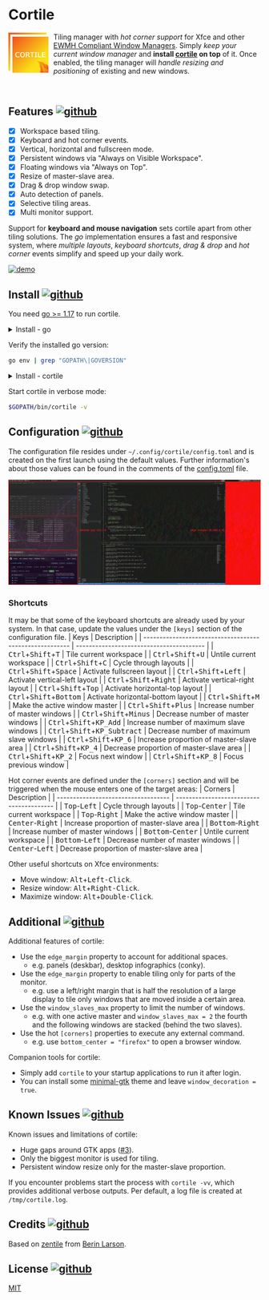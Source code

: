 # Cortile
<img src="assets/logo.png" style="width:80px;margin:0px 10px 0px 0px;" align="left"/>

Tiling manager with _hot corner support_ for Xfce and other [EWMH Compliant Window Managers](https://en.wikipedia.org/wiki/Extended_Window_Manager_Hints).
Simply _keep your current window manager_ and **install [cortile](https://github.com/leukipp/cortile) on top** of it.
Once enabled, the tiling manager will _handle resizing and positioning_ of existing and new windows.

<br clear="left"/>

## Features [![github](https://img.shields.io/github/stars/leukipp/cortile)](#Features)
- [x] Workspace based tiling.
- [x] Keyboard and hot corner events.
- [x] Vertical, horizontal and fullscreen mode.
- [x] Persistent windows via "Always on Visible Workspace".
- [x] Floating windows via "Always on Top".
- [x] Resize of master-slave area.
- [x] Drag & drop window swap.
- [x] Auto detection of panels.
- [x] Selective tiling areas.
- [x] Multi monitor support.

Support for **keyboard and mouse navigation** sets cortile apart from other tiling solutions. The _go_ implementation ensures a fast and responsive system, where _multiple layouts_, _keyboard shortcuts_, _drag & drop_ and _hot corner_ events simplify and speed up your daily work.

[![demo](assets/demo.gif)](https://github.com/leukipp/cortile)

## Install [![github](https://img.shields.io/github/go-mod/go-version/leukipp/cortile)](#Install)
You need [go >= 1.17](https://go.dev/dl/) to run cortile.

<details><summary>Install - go</summary><div>

### Option 1: Install go via package manager:
Use the `package manager` supported on your system:
```bash
# apt
sudo apt install golang

# yum
sudo yum install golang

# dnf
sudo dnf install golang

# pacman
sudo pacman -S go
```

### Option 2: Install go via archive download:
Download a `binary release` suitable for your system:
```bash
cd /tmp/ && wget https://dl.google.com/go/go1.17.linux-amd64.tar.gz
sudo tar -xvf go1.17.linux-amd64.tar.gz
sudo mv -fi go /usr/local
```

Set required environment variables:
```bash
echo "export PATH=$PATH:/usr/local/go/bin" >> ~/.profile
echo "export GOPATH=~/.go" >> ~/.profile
source ~/.profile
```

</div></details>

Verify the installed go version:
```bash
go env | grep "GOPATH\|GOVERSION"
```

<details><summary>Install - cortile</summary><div>

### Option 1: Install cortile using release files
Download [binary files](https://github.com/leukipp/cortile/releases) from `GitHub releases`:
```bash
# coming soon
```

### Option 2: Install cortile using remote source
Install `directly from GitHub` main branch:
```bash
go install github.com/leukipp/cortile@main
```

### Option 3: Install cortile using local source
Clone `source code from GitHub` main branch:
```bash
git clone https://github.com/leukipp/cortile.git -b main
cd cortile
```

If necessary you can make local changes, then execute:
```bash
go build && go install
```

</div></details>

Start cortile in verbose mode:
```bash
$GOPATH/bin/cortile -v
```

## Configuration [![github](https://img.shields.io/github/v/tag/leukipp/cortile)](#Configuration)
The configuration file resides under `~/.config/cortile/config.toml` and is created on the first launch using the default values.
Further information's about those values can be found in the comments of the [config.toml](https://github.com/leukipp/cortile/blob/main/config.toml) file.

[![config](assets/config.gif)](https://github.com/leukipp/cortile)

### Shortcuts
It may be that some of the keyboard shortcuts are already used by your system. In that case, update the values under the `[keys]` section of the configuration file. 
| Keys                                                    | Description                              |
| ------------------------------------------------------- | ---------------------------------------- |
| <kbd>Ctrl</kbd>+<kbd>Shift</kbd>+<kbd>T</kbd>           | Tile current workspace                   |
| <kbd>Ctrl</kbd>+<kbd>Shift</kbd>+<kbd>U</kbd>           | Untile current workspace                 |
| <kbd>Ctrl</kbd>+<kbd>Shift</kbd>+<kbd>C</kbd>           | Cycle through layouts                    |
| <kbd>Ctrl</kbd>+<kbd>Shift</kbd>+<kbd>Space</kbd>       | Activate fullscreen layout               |
| <kbd>Ctrl</kbd>+<kbd>Shift</kbd>+<kbd>Left</kbd>        | Activate vertical-left layout            |
| <kbd>Ctrl</kbd>+<kbd>Shift</kbd>+<kbd>Right</kbd>       | Activate vertical-right layout           |
| <kbd>Ctrl</kbd>+<kbd>Shift</kbd>+<kbd>Top</kbd>         | Activate horizontal-top layout           |
| <kbd>Ctrl</kbd>+<kbd>Shift</kbd>+<kbd>Bottom</kbd>      | Activate horizontal-bottom layout        |
| <kbd>Ctrl</kbd>+<kbd>Shift</kbd>+<kbd>M</kbd>           | Make the active window master            |
| <kbd>Ctrl</kbd>+<kbd>Shift</kbd>+<kbd>Plus</kbd>        | Increase number of master windows        |
| <kbd>Ctrl</kbd>+<kbd>Shift</kbd>+<kbd>Minus</kbd>       | Decrease number of master windows        |
| <kbd>Ctrl</kbd>+<kbd>Shift</kbd>+<kbd>KP_Add</kbd>      | Increase number of maximum slave windows |
| <kbd>Ctrl</kbd>+<kbd>Shift</kbd>+<kbd>KP_Subtract</kbd> | Decrease number of maximum slave windows |
| <kbd>Ctrl</kbd>+<kbd>Shift</kbd>+<kbd>KP_6</kbd>        | Increase proportion of master-slave area |
| <kbd>Ctrl</kbd>+<kbd>Shift</kbd>+<kbd>KP_4</kbd>        | Decrease proportion of master-slave area |
| <kbd>Ctrl</kbd>+<kbd>Shift</kbd>+<kbd>KP_2</kbd>        | Focus next window                        |
| <kbd>Ctrl</kbd>+<kbd>Shift</kbd>+<kbd>KP_8</kbd>        | Focus previous window                    |

Hot corner events are defined under the `[corners]` section and will be triggered when the mouse enters one of the target areas:
| Corners                             | Description                              |
| ----------------------------------- | ---------------------------------------- |
| <kbd>Top</kbd>-<kbd>Left</kbd>      | Cycle through layouts                    |
| <kbd>Top</kbd>-<kbd>Center</kbd>    | Tile current workspace                   |
| <kbd>Top</kbd>-<kbd>Right</kbd>     | Make the active window master            |
| <kbd>Center</kbd>-<kbd>Right</kbd>  | Increase proportion of master-slave area |
| <kbd>Bottom</kbd>-<kbd>Right</kbd>  | Increase number of master windows        |
| <kbd>Bottom</kbd>-<kbd>Center</kbd> | Untile current workspace                 |
| <kbd>Bottom</kbd>-<kbd>Left</kbd>   | Decrease number of master windows        |
| <kbd>Center</kbd>-<kbd>Left</kbd>   | Decrease proportion of master-slave area |

Other useful shortcuts on Xfce environments:
- Move window: <kbd>Alt</kbd>+<kbd>Left-Click</kbd>.
- Resize window: <kbd>Alt</kbd>+<kbd>Right-Click</kbd>.
- Maximize window: <kbd>Alt</kbd>+<kbd>Double-Click</kbd>.

## Additional [![github](https://img.shields.io/github/issues-pr-closed/leukipp/cortile)](#Additional)
Additional features of cortile:
- Use the `edge_margin` property to account for additional spaces.
  - e.g. panels (deskbar), desktop infographics (conky).
- Use the `edge_margin` property to enable tiling only for parts of the monitor. 
  - e.g. use a left/right margin that is half the resolution of a large display to tile only windows that are moved inside a certain area. 
- Use the `window_slaves_max` property to limit the number of windows.
  - e.g. with one active master and `window_slaves_max = 2` the fourth and the following windows are stacked (behind the two slaves).
- Use the hot `[corners]` properties to execute any external command.
  - e.g. use `bottom_center = "firefox"` to open a browser window.

Companion tools for cortile:
- Simply add `cortile` to your startup applications to run it after login.
- You can install some [minimal-gtk](https://www.xfce-look.org/p/1016504) theme and leave `window_decoration = true`.

## Known Issues [![github](https://img.shields.io/github/issues-closed/leukipp/cortile)](#Known_Issues)
Known issues and limitations of cortile:
- Huge gaps around GTK apps ([#3](https://github.com/leukipp/cortile/issues/3)).
- Only the biggest monitor is used for tiling.
- Persistent window resize only for the master-slave proportion.

If you encounter problems start the process with `cortile -vv`, which provides additional verbose outputs. Per default, a log file is created at `/tmp/cortile.log`.

## Credits [![github](https://img.shields.io/github/contributors/leukipp/cortile)](#Credits)
Based on [zentile](https://github.com/blrsn/zentile) from [Berin Larson](https://github.com/blrsn).

## License [![github](https://img.shields.io/github/license/leukipp/cortile)](#License)
[MIT](https://github.com/leukipp/cortile/blob/main/LICENSE)
